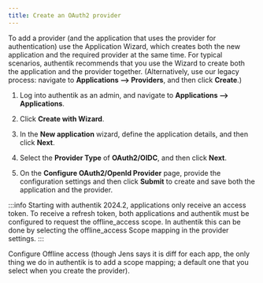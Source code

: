 ```yaml
---
title: Create an OAuth2 provider
---
```


To add a provider (and the application that uses the provider for authentication) use the Application Wizard, which creates both the new application and the required provider at the same time. For typical scenarios, authentik recommends that you use the Wizard to create both the application and the provider together. (Alternatively, use our legacy process: navigate to **Applications --> Providers**, and then click **Create**.)

1. Log into authentik as an admin, and navigate to **Applications --> Applications**.

2. Click **Create with Wizard**.

3. In the **New application** wizard, define the application details, and then click **Next**.

4. Select the **Provider Type** of **OAuth2/OIDC**, and then click **Next**.

5. On the **Configure OAuth2/OpenId Provider** page, provide the configuration settings and then click **Submit** to create and save both the application and the provider.

:::info
Starting with authentik 2024.2, applications only receive an access token. To receive a refresh token, both applications and authentik must be configured to request the offline_access scope. In authentik this can be done by selecting the offline_access Scope mapping in the provider settings.
:::

Configure Offline access (though Jens says it is diff for each app, the only thing we do in authentik is to add a scope mapping; a default one that you select when you create the provider).
